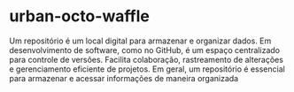 # urban-octo-waffle
Um repositório é um local digital para armazenar e organizar dados. Em desenvolvimento de software, como no GitHub, é um espaço centralizado para controle de versões. Facilita colaboração, rastreamento de alterações e gerenciamento eficiente de projetos. Em geral, um repositório é essencial para armazenar e acessar informações de maneira organizada
